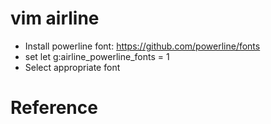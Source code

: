 # vim airline #

+ Install powerline font: https://github.com/powerline/fonts  
+ set let g:airline_powerline_fonts = 1
+ Select appropriate font 

# Reference #


